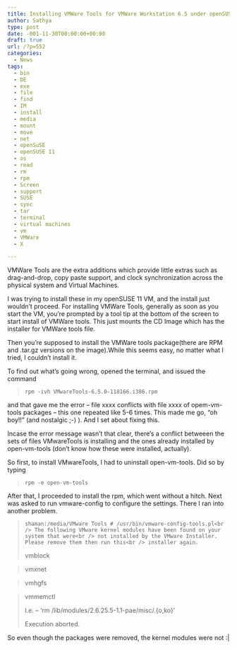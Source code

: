 ```yaml
---
title: Installing VMWare Tools for VMWare Workstation 6.5 under openSUSE 11
author: Sathya
type: post
date: -001-11-30T00:00:00+00:00
draft: true
url: /?p=552
categories:
  - News
tags:
  - bin
  - DE
  - exe
  - file
  - find
  - IM
  - install
  - media
  - mount
  - move
  - net
  - openSuSE
  - openSUSE 11
  - os
  - read
  - rm
  - rpm
  - Screen
  - support
  - SUSE
  - sync
  - tar
  - terminal
  - virtual machines
  - vm
  - VMWare
  - X

---
```

VMWare Tools are the extra additions which provide little extras such as drag-and-drop, copy paste support, and clock synchronization across the physical system and Virtual Machines.

I was trying to install these in my openSUSE 11 VM, and the install just wouldn&#8217;t proceed. For installing VMWare Tools, generally as soon as you start the VM, you&#8217;re prompted by a tool tip at the bottom of the screen to start install of VMWare tools. This just mounts the CD Image which has the installer for VMWare tools file.

Then you&#8217;re supposed to install the VMWare tools package(there are RPM and .tar.gz versions on the image).While this seems easy, no matter what I tried, I couldn&#8217;t install it.

<!--more-->

To find out what&#8217;s going wrong, opened the terminal, and issued the command

> `rpm -ivh VMwareTools-6.5.0-118166.i386.rpm`

and that gave me the error &#8211; file xxxx conflicts with file xxxx of opem-vm-tools packages &#8211; this one repeated like 5-6 times. This made me go, &#8220;oh boy!!&#8221; (and nostalgic ;-) ). And I set about fixing this.

Incase the error message wasn&#8217;t that clear, there&#8217;s a conflict betweeen the sets of files VMwareTools is installing and the ones already installed by open-vm-tools (don&#8217;t know how these were installed, actually).

So first, to install VMwareTools, I had to uninstall open-vm-tools. Did so by typing

> `rpm -e open-vm-tools`

After that, I proceeded to install the rpm, which went without a hitch. Next was asked to run vmware-config to configure the settings. There I ran into another problem.

> `shaman:/media/VMware Tools # /usr/bin/vmware-config-tools.pl<br />
The following VMware kernel modules have been found on your system that were<br />
not installed by the VMware Installer.  Please remove them then run this<br />
installer again.`
> 
> vmblock
  
> vmxnet
  
> vmhgfs
  
> vmmemctl
> 
> I.e. &#8211; &#8216;rm /lib/modules/2.6.25.5-1.1-pae/misc/.{o,ko}&#8217;
> 
> Execution aborted.

So even though the packages were removed, the kernel modules were not :|